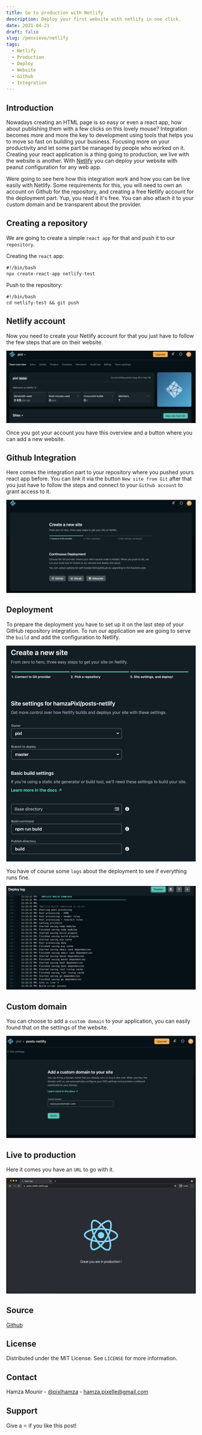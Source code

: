 ```yaml
---
title: Go to production with Netlify
description: Deploy your first website with netlify in one click.
date: 2021-04-21
draft: false
slug: /pensieve/netlify
tags:
  - Netlify
  - Production
  - Deploy
  - Website
  - Github
  - Integration
---
```


## Introduction

Nowadays creating an HTML page is so easy or even a react app, how about publishing them with a few clicks on this lovely mouse?
Integration becomes more and more the key to development using tools that helps you to move so fast on building your business. Focusing more on your productivity and let some part be managed by people who worked on it. Creating your react application is a thing going to production, we live with the website is another. With [Netlify](https://www.netlify.com/) you can deploy your website with peanut configuration for any web app.

Were going to see here how this integration work and how you can be live easily with Netlify. Some requirements for this, you will need to own an account on Github for the repository, and creating a free Netlify account for the deployment part. Yup, you read it it's free. You can also attach it to your custom domain and be transparent about the provider.

## Creating a repository

We are going to create a simple `react app` for that and push it to our `repository`.

Creating the `react` app:

```shell:title=bin/composer
#!/bin/bash
npx create-react-app netlify-test
```

Push to the repository:

```shell:title=bin/composer
#!/bin/bash
cd netlify-test && git push
```

## Netlify account

Now you need to create your Netlify account for that you just have to follow the few steps that are on their website.

![Account](./account.png)

Once you got your account you have this overview and a button where you can add a new website.

## Github Integration

Here comes the integration part to your repository where you pushed yours react app before. You can link it via the button `New site from Git` after that you just have to follow the steps and connect to your `Github account` to grant access to it.

![New](./newSite.png)

## Deployment

To prepare the deployment you have to set up it on the last step of your GitHub repository integration. To run our application we are going to serve the `build` and add the configuration to Netlify.

![Build](./build.png)

You have of course some `logs` about the deployment to see if everything runs fine.

![Deploy](./deploy.png)

## Custom domain

You can choose to add a `custom domain` to your application, you can easily found that on the settings of the website.

![Domain](./domain.png)

## Live to production

Here it comes you have an `URL` to go with it.

![DoProdmain](./prod.png)

## Source

[Github](https://github.com/hamzaPixl/blog-posts/tree/posts/netlify)

## License

Distributed under the MIT License. See `LICENSE` for more information.

## Contact

Hamza Mounir - [@pixlhamza](https://twitter.com/pixlhamza) - hamza.pixelle@gmail.com

## Support

Give a ⭐️ if you like this post!
